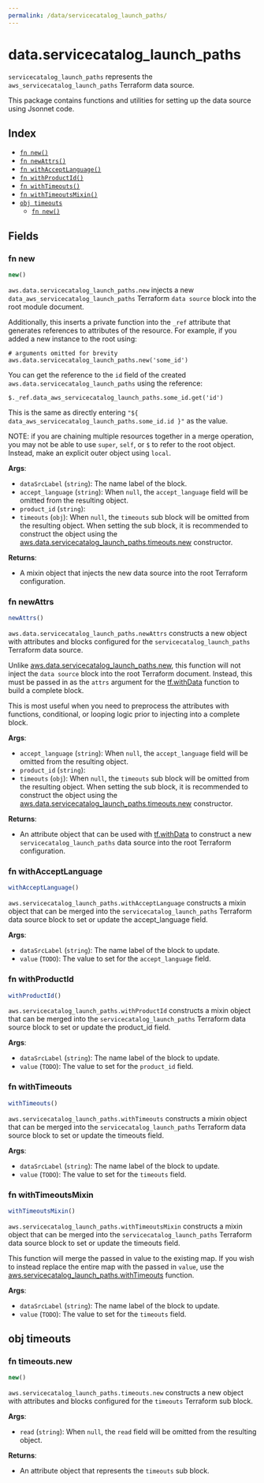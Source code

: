 ```yaml
---
permalink: /data/servicecatalog_launch_paths/
---
```


# data.servicecatalog_launch_paths

`servicecatalog_launch_paths` represents the `aws_servicecatalog_launch_paths` Terraform data source.



This package contains functions and utilities for setting up the data source using Jsonnet code.


## Index

* [`fn new()`](#fn-new)
* [`fn newAttrs()`](#fn-newattrs)
* [`fn withAcceptLanguage()`](#fn-withacceptlanguage)
* [`fn withProductId()`](#fn-withproductid)
* [`fn withTimeouts()`](#fn-withtimeouts)
* [`fn withTimeoutsMixin()`](#fn-withtimeoutsmixin)
* [`obj timeouts`](#obj-timeouts)
  * [`fn new()`](#fn-timeoutsnew)

## Fields

### fn new

```ts
new()
```


`aws.data.servicecatalog_launch_paths.new` injects a new `data_aws_servicecatalog_launch_paths` Terraform `data source`
block into the root module document.

Additionally, this inserts a private function into the `_ref` attribute that generates references to attributes of the
resource. For example, if you added a new instance to the root using:

    # arguments omitted for brevity
    aws.data.servicecatalog_launch_paths.new('some_id')

You can get the reference to the `id` field of the created `aws.data.servicecatalog_launch_paths` using the reference:

    $._ref.data_aws_servicecatalog_launch_paths.some_id.get('id')

This is the same as directly entering `"${ data_aws_servicecatalog_launch_paths.some_id.id }"` as the value.

NOTE: if you are chaining multiple resources together in a merge operation, you may not be able to use `super`, `self`,
or `$` to refer to the root object. Instead, make an explicit outer object using `local`.

**Args**:
  - `dataSrcLabel` (`string`): The name label of the block.
  - `accept_language` (`string`):  When `null`, the `accept_language` field will be omitted from the resulting object.
  - `product_id` (`string`): 
  - `timeouts` (`obj`):  When `null`, the `timeouts` sub block will be omitted from the resulting object. When setting the sub block, it is recommended to construct the object using the [aws.data.servicecatalog_launch_paths.timeouts.new](#fn-servicecataloglaunchpathstimeoutsnew) constructor.

**Returns**:
- A mixin object that injects the new data source into the root Terraform configuration.


### fn newAttrs

```ts
newAttrs()
```


`aws.data.servicecatalog_launch_paths.newAttrs` constructs a new object with attributes and blocks configured for the `servicecatalog_launch_paths`
Terraform data source.

Unlike [aws.data.servicecatalog_launch_paths.new](#fn-servicecataloglaunchpathsnew), this function will not inject the `data source`
block into the root Terraform document. Instead, this must be passed in as the `attrs` argument for the
[tf.withData](https://github.com/tf-libsonnet/core/tree/main/docs#fn-withdata) function to build a complete block.

This is most useful when you need to preprocess the attributes with functions, conditional, or looping logic prior to
injecting into a complete block.

**Args**:
  - `accept_language` (`string`):  When `null`, the `accept_language` field will be omitted from the resulting object.
  - `product_id` (`string`): 
  - `timeouts` (`obj`):  When `null`, the `timeouts` sub block will be omitted from the resulting object. When setting the sub block, it is recommended to construct the object using the [aws.data.servicecatalog_launch_paths.timeouts.new](#fn-servicecataloglaunchpathstimeoutsnew) constructor.

**Returns**:
  - An attribute object that can be used with [tf.withData](https://github.com/tf-libsonnet/core/tree/main/docs#fn-withdata) to construct a new `servicecatalog_launch_paths` data source into the root Terraform configuration.


### fn withAcceptLanguage

```ts
withAcceptLanguage()
```

`aws.servicecatalog_launch_paths.withAcceptLanguage` constructs a mixin object that can be merged into the `servicecatalog_launch_paths`
Terraform data source block to set or update the accept_language field.



**Args**:
  - `dataSrcLabel` (`string`): The name label of the block to update.
  - `value` (`TODO`): The value to set for the `accept_language` field.


### fn withProductId

```ts
withProductId()
```

`aws.servicecatalog_launch_paths.withProductId` constructs a mixin object that can be merged into the `servicecatalog_launch_paths`
Terraform data source block to set or update the product_id field.



**Args**:
  - `dataSrcLabel` (`string`): The name label of the block to update.
  - `value` (`TODO`): The value to set for the `product_id` field.


### fn withTimeouts

```ts
withTimeouts()
```

`aws.servicecatalog_launch_paths.withTimeouts` constructs a mixin object that can be merged into the `servicecatalog_launch_paths`
Terraform data source block to set or update the timeouts field.



**Args**:
  - `dataSrcLabel` (`string`): The name label of the block to update.
  - `value` (`TODO`): The value to set for the `timeouts` field.


### fn withTimeoutsMixin

```ts
withTimeoutsMixin()
```

`aws.servicecatalog_launch_paths.withTimeoutsMixin` constructs a mixin object that can be merged into the `servicecatalog_launch_paths`
Terraform data source block to set or update the timeouts field.

This function will merge the passed in value to the existing map. If you wish
to instead replace the entire map with the passed in `value`, use the [aws.servicecatalog_launch_paths.withTimeouts](TODO)
function.


**Args**:
  - `dataSrcLabel` (`string`): The name label of the block to update.
  - `value` (`TODO`): The value to set for the `timeouts` field.


## obj timeouts



### fn timeouts.new

```ts
new()
```


`aws.servicecatalog_launch_paths.timeouts.new` constructs a new object with attributes and blocks configured for the `timeouts`
Terraform sub block.



**Args**:
  - `read` (`string`):  When `null`, the `read` field will be omitted from the resulting object.

**Returns**:
  - An attribute object that represents the `timeouts` sub block.
